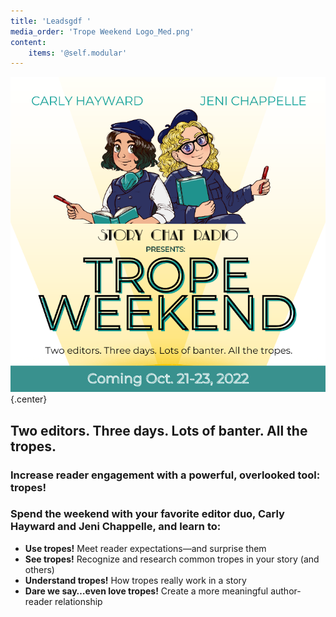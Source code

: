 ```yaml
---
title: 'Leadsgdf '
media_order: 'Trope Weekend Logo_Med.png'
content:
    items: '@self.modular'
---
```


![Story Chat Radio Presents: Trope Weekend.Two editors. Three days. Lots of banter. All the tropes. Coming Oct 21-23, 2022](Trope%20Weekend%20Logo_Med.png){.center}

## Two editors. Three days. Lots of banter. All the tropes.

### Increase reader engagement with a powerful, overlooked tool: tropes!

### Spend the weekend with your favorite editor duo, Carly Hayward and Jeni Chappelle, and learn to: 
* **Use tropes!** Meet reader expectations—and surprise them
* **See tropes!** Recognize and research common tropes in your story (and others)
* **Understand tropes!** How tropes really work in a story
* **Dare we say…even love tropes!** Create a more meaningful author-reader relationship